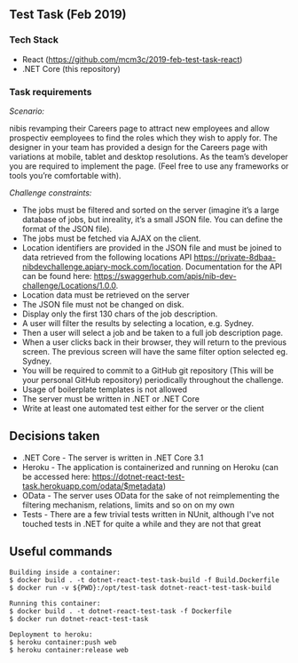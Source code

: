 ## Test Task (Feb 2019)

### Tech Stack

* React (https://github.com/mcm3c/2019-feb-test-task-react)
* .NET Core (this repository)

### Task requirements

*Scenario:*

nibis revamping their Careers page to attract new employees and allow prospectiv eemployees to find the roles which they wish to apply for. The designer in your team has provided a design for the Careers page with variations at mobile, tablet and desktop resolutions. As the team’s developer you are required to implement the page. (Feel free to use any frameworks or tools you’re comfortable with).

*Challenge constraints:*

* The jobs must be filtered and sorted on the server (imagine it’s a large database of jobs, but inreality, it’s a small JSON file. You can define the format of the JSON file).
* The jobs must be fetched via AJAX on the client.
* Location identifiers are provided in the JSON file and must be joined to data retrieved from the following locations API https://private-8dbaa-nibdevchallenge.apiary-mock.com/location. Documentation for the API can be found here: https://swaggerhub.com/apis/nib-dev-challenge/Locations/1.0.0.
* Location data must be retrieved on the server
* The JSON file must not be changed on disk.
* Display only the first 130 chars of the job description.
* A user will filter the results by selecting a location, e.g. Sydney.
* Then a user will select a job and be taken to a full job description page.
* When a user clicks back in their browser, they will return to the previous screen. The previous screen will have the same filter option selected eg. Sydney.
* You will be required to commit to a GitHub git repository (This will be your personal GitHub repository) periodically throughout the challenge.
* Usage of boilerplate templates is not allowed
* The server must be written in .NET or .NET Core
* Write at least one automated test either for the server or the client


## Decisions taken

* .NET Core - The server is written in .NET Core 3.1
* Heroku - The application is containerized and running on Heroku (can be accessed here: https://dotnet-react-test-task.herokuapp.com/odata/$metadata)
* OData - The server uses OData for the sake of not reimplementing the filtering mechanism, relations, limits and so on on my own
* Tests - There are a few trivial tests written in NUnit, although I've not touched tests in .NET for quite a while and they are not that great

## Useful commands

```
Building inside a container:
$ docker build . -t dotnet-react-test-task-build -f Build.Dockerfile
$ docker run -v ${PWD}:/opt/test-task dotnet-react-test-task-build

Running this container:
$ docker build . -t dotnet-react-test-task -f Dockerfile
$ docker run dotnet-react-test-task

Deployment to heroku:
$ heroku container:push web
$ heroku container:release web
```

